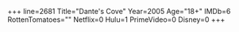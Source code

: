 +++
line=2681
Title="Dante's Cove"
Year=2005
Age="18+"
IMDb=6
RottenTomatoes=""
Netflix=0
Hulu=1
PrimeVideo=0
Disney=0
+++

